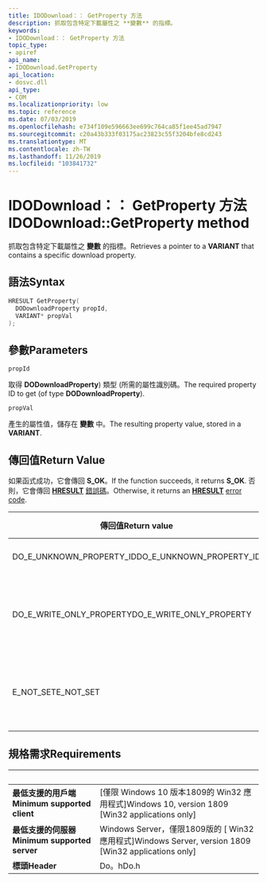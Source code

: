 ```yaml
---
title: IDODownload：： GetProperty 方法
description: 抓取包含特定下載屬性之 **變數** 的指標。
keywords:
- IDODownload：： GetProperty 方法
topic_type:
- apiref
api_name:
- IDODownload.GetProperty
api_location:
- dosvc.dll
api_type:
- COM
ms.localizationpriority: low
ms.topic: reference
ms.date: 07/03/2019
ms.openlocfilehash: e734f109e596663ee699c764ca85f1ee45ad7947
ms.sourcegitcommit: c20a43b333f03175ac23823c55f3204bfe8cd243
ms.translationtype: MT
ms.contentlocale: zh-TW
ms.lasthandoff: 11/26/2019
ms.locfileid: "103841732"
---
```

# <a name="idodownloadgetproperty-method"></a><span data-ttu-id="96496-104">IDODownload：： GetProperty 方法</span><span class="sxs-lookup"><span data-stu-id="96496-104">IDODownload::GetProperty method</span></span>

<span data-ttu-id="96496-105">抓取包含特定下載屬性之 **變數** 的指標。</span><span class="sxs-lookup"><span data-stu-id="96496-105">Retrieves a pointer to a **VARIANT** that contains a specific download property.</span></span>

## <a name="syntax"></a><span data-ttu-id="96496-106">語法</span><span class="sxs-lookup"><span data-stu-id="96496-106">Syntax</span></span>

```cpp
HRESULT GetProperty(
  DODownloadProperty propId, 
  VARIANT* propVal
);
```

## <a name="parameters"></a><span data-ttu-id="96496-107">參數</span><span class="sxs-lookup"><span data-stu-id="96496-107">Parameters</span></span>

`propId`

<span data-ttu-id="96496-108">取得 **DODownloadProperty**) 類型 (所需的屬性識別碼。</span><span class="sxs-lookup"><span data-stu-id="96496-108">The required property ID to get (of type **DODownloadProperty**).</span></span>

`propVal`

<span data-ttu-id="96496-109">產生的屬性值，儲存在 **變數** 中。</span><span class="sxs-lookup"><span data-stu-id="96496-109">The resulting property value, stored in a **VARIANT**.</span></span>

## <a name="return-value"></a><span data-ttu-id="96496-110">傳回值</span><span class="sxs-lookup"><span data-stu-id="96496-110">Return Value</span></span>

<span data-ttu-id="96496-111">如果函式成功，它會傳回 **S_OK**。</span><span class="sxs-lookup"><span data-stu-id="96496-111">If the function succeeds, it returns **S_OK**.</span></span> <span data-ttu-id="96496-112">否則，它會傳回 [**HRESULT**](/windows/desktop/com/structure-of-com-error-codes) [錯誤碼](/windows/desktop/com/com-error-codes-10)。</span><span class="sxs-lookup"><span data-stu-id="96496-112">Otherwise, it returns an [**HRESULT**](/windows/desktop/com/structure-of-com-error-codes) [error code](/windows/desktop/com/com-error-codes-10).</span></span>

|<span data-ttu-id="96496-113">傳回值</span><span class="sxs-lookup"><span data-stu-id="96496-113">Return value</span></span>|<span data-ttu-id="96496-114">描述</span><span class="sxs-lookup"><span data-stu-id="96496-114">Description</span></span>|
|-|-|
|<span data-ttu-id="96496-115">DO_E_UNKNOWN_PROPERTY_ID</span><span class="sxs-lookup"><span data-stu-id="96496-115">DO_E_UNKNOWN_PROPERTY_ID</span></span>|<span data-ttu-id="96496-116">*propId* 未知。</span><span class="sxs-lookup"><span data-stu-id="96496-116">*propId* is unknown.</span></span>|
|<span data-ttu-id="96496-117">DO_E_WRITE_ONLY_PROPERTY</span><span class="sxs-lookup"><span data-stu-id="96496-117">DO_E_WRITE_ONLY_PROPERTY</span></span>|<span data-ttu-id="96496-118">屬性為僅限寫入，無法讀取。</span><span class="sxs-lookup"><span data-stu-id="96496-118">The property is write-only, and cannot be read.</span></span>|
|<span data-ttu-id="96496-119">E_NOT_SET</span><span class="sxs-lookup"><span data-stu-id="96496-119">E_NOT_SET</span></span>|<span data-ttu-id="96496-120">未透過 **SetProperty** 設定此屬性。</span><span class="sxs-lookup"><span data-stu-id="96496-120">No such property was set via **SetProperty**.</span></span>|

## <a name="requirements"></a><span data-ttu-id="96496-121">規格需求</span><span class="sxs-lookup"><span data-stu-id="96496-121">Requirements</span></span>

| &nbsp; | &nbsp; |
| ---- |:---- |
| <span data-ttu-id="96496-122">**最低支援的用戶端**</span><span class="sxs-lookup"><span data-stu-id="96496-122">**Minimum supported client**</span></span> | <span data-ttu-id="96496-123">\[僅限 Windows 10 版本1809的 Win32 應用程式\]</span><span class="sxs-lookup"><span data-stu-id="96496-123">Windows 10, version 1809 \[Win32 applications only\]</span></span> |
| <span data-ttu-id="96496-124">**最低支援的伺服器**</span><span class="sxs-lookup"><span data-stu-id="96496-124">**Minimum supported server**</span></span> | <span data-ttu-id="96496-125">Windows Server，僅限1809版的 \[ Win32 應用程式\]</span><span class="sxs-lookup"><span data-stu-id="96496-125">Windows Server, version 1809 \[Win32 applications only\]</span></span> |
| <span data-ttu-id="96496-126">**標頭**</span><span class="sxs-lookup"><span data-stu-id="96496-126">**Header**</span></span> | <span data-ttu-id="96496-127">Do。h</span><span class="sxs-lookup"><span data-stu-id="96496-127">Do.h</span></span> |
